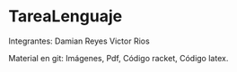 # TareaLenguaje

Integrantes:
Damian Reyes
Victor Rios

Material en git:
Imágenes, Pdf, Código racket, Código latex.
